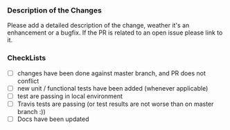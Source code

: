 ### Description of the Changes

Please add a detailed description of the change, weather it's an enhancement or a bugfix.
If the PR is related to an open issue please link to it.

### CheckLists

- [ ] changes have been done against master branch, and PR does not conflict
- [ ] new unit / functional tests have been added (whenever applicable)
- [ ] test are passing in local environment 
- [ ] Travis tests are passing (or test results are not worse than on master branch :))
- [ ] Docs have been updated
